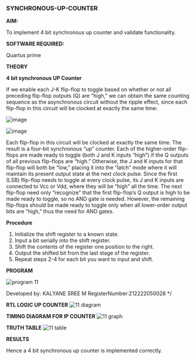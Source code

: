 ### SYNCHRONOUS-UP-COUNTER

**AIM:**

To implement 4 bit synchronous up counter and validate functionality.

**SOFTWARE REQUIRED:**

Quartus prime

**THEORY**

**4 bit synchronous UP Counter**

If we enable each J-K flip-flop to toggle based on whether or not all preceding flip-flop outputs (Q) are “high,” we can obtain the same counting sequence as the asynchronous circuit without the ripple effect, since each flip-flop in this circuit will be clocked at exactly the same time:

![image](https://github.com/naavaneetha/SYNCHRONOUS-UP-COUNTER/assets/154305477/d5db3fa0-e413-404c-b80e-b2f39d82e7e8)


![image](https://github.com/naavaneetha/SYNCHRONOUS-UP-COUNTER/assets/154305477/52cb61eb-d04b-442d-810c-31185a68410b)

Each flip-flop in this circuit will be clocked at exactly the same time.
The result is a four-bit synchronous “up” counter. Each of the higher-order flip-flops are made ready to toggle (both J and K inputs “high”) if the Q outputs of all previous flip-flops are “high.”
Otherwise, the J and K inputs for that flip-flop will both be “low,” placing it into the “latch” mode where it will maintain its present output state at the next clock pulse.
Since the first (LSB) flip-flop needs to toggle at every clock pulse, its J and K inputs are connected to Vcc or Vdd, where they will be “high” all the time.
The next flip-flop need only “recognize” that the first flip-flop’s Q output is high to be made ready to toggle, so no AND gate is needed.
However, the remaining flip-flops should be made ready to toggle only when all lower-order output bits are “high,” thus the need for AND gates.

**Procedure**
1. Initialize the shift register to a known state.
2. Input a bit serially into the shift register.
3. Shift the contents of the register one position to the right.
4. Output the shifted bit from the last stage of the register.
5. Repeat steps 2-4 for each bit you want to input and shift.

**PROGRAM**

![program 11](https://github.com/Kalyanesree/exp11/assets/163311552/40242f7e-46fb-4cba-a06c-78fe92aebc52)

Developed by: KALYANE SREE M   RegisterNumber:212222050028
*/


**RTL LOGIC UP COUNTER**
![11 diagram](https://github.com/Kalyanesree/exp11/assets/163311552/a359732e-b21c-4aaf-be39-0ea8540e63c6)



**TIMING DIAGRAM FOR IP COUNTER**
![11 graph](https://github.com/Kalyanesree/exp11/assets/163311552/80c83bfe-23b1-48b2-bbd0-3beb0dc11d79)


**TRUTH TABLE**
![11 table](https://github.com/Kalyanesree/exp11/assets/163311552/905bcf42-b5d1-48c9-aa4a-8b18c888375a)


**RESULTS**

 Hence a 4 bit synchronous up counter is implemented correctly.
